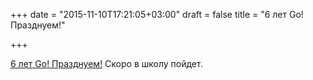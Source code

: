 +++
date = "2015-11-10T17:21:05+03:00"
draft = false
title = "6 лет Go! Празднуем!"

+++

<p><a href="https://blog.golang.org/6years">6 лет Go! Празднуем!</a> Скоро в школу пойдет.</p>

